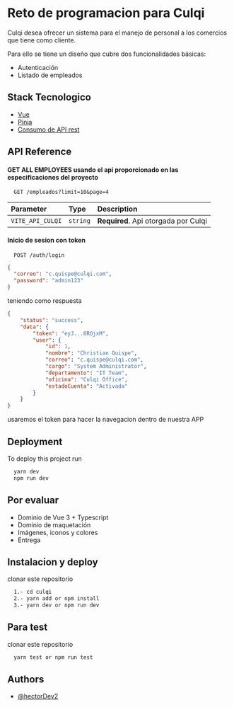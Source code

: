 
# Reto de programacion para Culqi

Culqi desea ofrecer un sistema para el manejo de personal a los comercios que tiene como cliente.

Para ello se tiene un diseño que cubre dos funcionalidades básicas:

- Autenticación
- Listado de empleados


## Stack Tecnologico

 - [Vue](https://vuejs.org/)
 - [Pinia](https://pinia.vuejs.org/)
 - [Consumo de API rest](https://www.redhat.com/es/topics/api/what-is-a-rest-api)


## API Reference

#### GET ALL EMPLOYEES usando el api proporcionado en las especificaciones del proyecto 

```http
  GET /empleados?limit=10&page=4
```

| Parameter | Type     | Description                |
| :-------- | :------- | :------------------------- |
| `VITE_API_CULQI` | `string` | **Required**. Api otorgada por Culqi |

#### Inicio de sesion con token

```http
  POST /auth/login
```

```json
{
  "correo": "c.quispe@culqi.com",
  "password": "admin123"
}
```


teniendo como respuesta 
```json
{
    "status": "success",
    "data": {
        "token": "eyJ...0ROjxM",
        "user": {
            "id": 1,
            "nombre": "Christian Quispe",
            "correo": "c.quispe@culqi.com",
            "cargo": "System Administrator",
            "departamento": "IT Team",
            "oficina": "Culqi Office",
            "estadoCuenta": "Activada"
        }
    }
}
```

usaremos el token para hacer la navegacion dentro de nuestra APP

## Deployment

To deploy this project run

```bash
  yarn dev
  npm run dev
```


## Por evaluar

- Dominio de Vue 3 + Typescript
- Dominio de maquetación
- Imágenes, iconos y colores
- Entrega


## Instalacion y deploy

clonar este repositorio

```bash
  1.- cd culqi
  2.- yarn add or npm install
  3.- yarn dev or npm run dev
```


## Para test

clonar este repositorio

```bash
  yarn test or npm run test
``` 
## Authors

- [@hectorDev2](https://github.com/hectorDev2)

